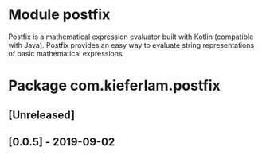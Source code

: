 # Module postfix

Postfix is a mathematical expression evaluator built with Kotlin (compatible with Java). Postfix provides an easy way to evaluate string representations of basic mathematical expressions.

# Package com.kieferlam.postfix

## [Unreleased]

## [0.0.5] - 2019-09-02

